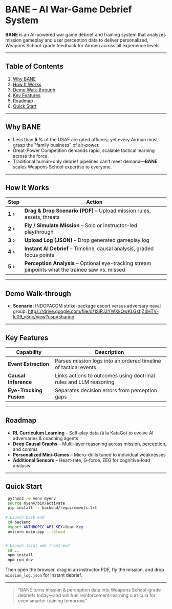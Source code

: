 # **BANE – AI War-Game Debrief System**

**BANE** is an AI-powered war game debrief and training system that analyzes mission gameplay and user perception data to deliver personalized, Weapons School-grade feedback for Airmen across all experience levels

---

## Table of Contents
1. [Why BANE](#why-bane)
2. [How It Works](#how-it-works)
3. [Demo Walk-through](#demo-walk-through)
4. [Key Features](#key-features)
5. [Roadmap](#roadmap)
6. [Quick Start](#quick-start)

---

## Why BANE
* Less than **5 %** of the USAF are rated officers; yet every Airman must grasp the "family business" of air-power.
* Great-Power Competition demands rapid, scalable tactical learning across the force.
* Traditional human-only debrief pipelines can’t meet demand—**BANE** scales Weapons School expertise to everyone.

---

## How It Works
| Step | Action |
|------|--------|
| **1  ›** | **Drag & Drop Scenario (PDF)** – Upload mission rules, assets, threats |
| **2  ›** | **Fly / Simulate Mission** – Solo or instructor-led playthrough |
| **3  ›** | **Upload Log (JSON)** – Drop generated gameplay log |
| **4  ›** | **Instant AI Debrief** – Timeline, causal analysis, graded focus points |
| **5  ›** | **Perception Analysis** – Optional eye-tracking stream pinpoints what the trainee saw vs. missed |

---

## Demo Walk-through
* **Scenario:** INDOPACOM strike-package escort versus adversary naval group.
https://drive.google.com/file/d/1SiPJ3YWXkQwKLGsfjZ4HTV-lc09_y5gc/view?usp=sharing

---

## Key Features
| Capability | Description |
|------------|-------------|
| **Event Extraction** | Parses mission logs into an ordered timeline of tactical events |
| **Causal Inference** | Links actions to outcomes using doctrinal rules and LLM reasoning |
| **Eye-Tracking Fusion** | Separates decision errors from perception gaps |

---

## Roadmap
- **RL Curriculum Learning** – Self-play data (à la KataGo) to evolve AI adversaries & coaching agents
- **Deep Causal Graphs** – Multi-layer reasoning across mission, perception, and comms
- **Personalized Mini-Games** – Micro-drills tuned to individual weaknesses
- **Additional Sensors** – Heart-rate, G-force, EEG for cognitive-load analysis

---

## Quick Start
```bash
 python3 -m venv myenv
 source myenv/bin/activate
 pip install -r backend/requirements.txt
 
# Launch back-end
 cd backend
 export ANTHROPIC_API_KEY=Your Key
 uvicorn main:app --reload


# Launch local web front-end
 cd ..
 npm install
 npm run dev
```

Then open the browser, drag in an instructor PDF, fly the mission, and drop `mission_log.json` for instant debrief.

---

> “BANE turns mission & perception data into Weapons School-grade debriefs today—and will fuel reinforcement-learning curricula for even smarter training tomorrow.”
